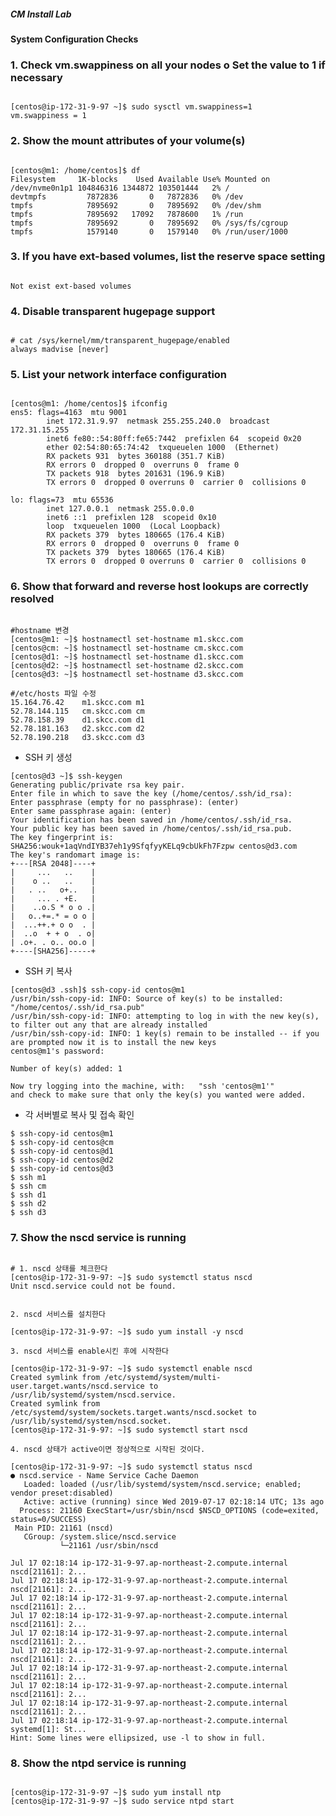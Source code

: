 ##### CM Install Lab
#### System Configuration Checks

### 1. Check vm.swappiness on all your nodes o Set the value to 1 if necessary
<pre><code>
[centos@ip-172-31-9-97 ~]$ sudo sysctl vm.swappiness=1
vm.swappiness = 1
</code></pre>

### 2. Show the mount attributes of your volume(s)
<pre><code>
[centos@m1: /home/centos]$ df
Filesystem     1K-blocks    Used Available Use% Mounted on
/dev/nvme0n1p1 104846316 1344872 103501444   2% /
devtmpfs         7872836       0   7872836   0% /dev
tmpfs            7895692       0   7895692   0% /dev/shm
tmpfs            7895692   17092   7878600   1% /run
tmpfs            7895692       0   7895692   0% /sys/fs/cgroup
tmpfs            1579140       0   1579140   0% /run/user/1000
</code></pre>

### 3. If you have ext-based volumes, list the reserve space setting
<pre><code>
Not exist ext-based volumes
</code></pre>

### 4. Disable transparent hugepage support
<pre><code>
# cat /sys/kernel/mm/transparent_hugepage/enabled
always madvise [never]
</code></pre>

### 5. List your network interface configuration
<pre><code>
[centos@m1: /home/centos]$ ifconfig
ens5: flags=4163<UP,BROADCAST,RUNNING,MULTICAST>  mtu 9001
        inet 172.31.9.97  netmask 255.255.240.0  broadcast 172.31.15.255
        inet6 fe80::54:80ff:fe65:7442  prefixlen 64  scopeid 0x20<link>
        ether 02:54:80:65:74:42  txqueuelen 1000  (Ethernet)
        RX packets 931  bytes 360188 (351.7 KiB)
        RX errors 0  dropped 0  overruns 0  frame 0
        TX packets 918  bytes 201631 (196.9 KiB)
        TX errors 0  dropped 0 overruns 0  carrier 0  collisions 0

lo: flags=73<UP,LOOPBACK,RUNNING>  mtu 65536
        inet 127.0.0.1  netmask 255.0.0.0
        inet6 ::1  prefixlen 128  scopeid 0x10<host>
        loop  txqueuelen 1000  (Local Loopback)
        RX packets 379  bytes 180665 (176.4 KiB)
        RX errors 0  dropped 0  overruns 0  frame 0
        TX packets 379  bytes 180665 (176.4 KiB)
        TX errors 0  dropped 0 overruns 0  carrier 0  collisions 0
</code></pre>

### 6. Show that forward and reverse host lookups are correctly resolved
<pre><code>
#hostname 변경
[centos@m1: ~]$ hostnamectl set-hostname m1.skcc.com
[centos@cm: ~]$ hostnamectl set-hostname cm.skcc.com
[centos@d1: ~]$ hostnamectl set-hostname d1.skcc.com
[centos@d2: ~]$ hostnamectl set-hostname d2.skcc.com
[centos@d3: ~]$ hostnamectl set-hostname d3.skcc.com

#/etc/hosts 파일 수정
15.164.76.42	m1.skcc.com m1
52.78.144.115	cm.skcc.com cm
52.78.158.39	d1.skcc.com d1
52.78.181.163	d2.skcc.com d2
52.78.190.218	d3.skcc.com d3
</code></pre>

- SSH 키 생성
```
[centos@d3 ~]$ ssh-keygen
Generating public/private rsa key pair.
Enter file in which to save the key (/home/centos/.ssh/id_rsa):
Enter passphrase (empty for no passphrase): (enter)
Enter same passphrase again: (enter)
Your identification has been saved in /home/centos/.ssh/id_rsa.
Your public key has been saved in /home/centos/.ssh/id_rsa.pub.
The key fingerprint is:
SHA256:wouk+1aqVndIYB37eh1y9SfqfyyKELq9cbUkFh7Fzpw centos@d3.com
The key's randomart image is:
+---[RSA 2048]----+
|     ...   ..    |
|    o ..   ..    |
|   . ..   o+..   |
|     ... . +E.   |
|    ..o.S * o o .|
|   o..+=.* = o o |
|  ...++.+ o o  . |
|  ..o  + + o  . o|
| .o+. . o.. oo.o |
+----[SHA256]-----+
```

- SSH 키 복사
```
[centos@d3 .ssh]$ ssh-copy-id centos@m1
/usr/bin/ssh-copy-id: INFO: Source of key(s) to be installed: "/home/centos/.ssh/id_rsa.pub"
/usr/bin/ssh-copy-id: INFO: attempting to log in with the new key(s), to filter out any that are already installed
/usr/bin/ssh-copy-id: INFO: 1 key(s) remain to be installed -- if you are prompted now it is to install the new keys
centos@m1's password:

Number of key(s) added: 1

Now try logging into the machine, with:   "ssh 'centos@m1'"
and check to make sure that only the key(s) you wanted were added.
```

- 각 서버별로 복사 및 접속 확인
```
$ ssh-copy-id centos@m1
$ ssh-copy-id centos@cm
$ ssh-copy-id centos@d1
$ ssh-copy-id centos@d2
$ ssh-copy-id centos@d3
$ ssh m1
$ ssh cm
$ ssh d1
$ ssh d2
$ ssh d3
```

### 7. Show the nscd service is running
<pre><code>
# 1. nscd 상태를 체크한다
[centos@ip-172-31-9-97: ~]$ sudo systemctl status nscd
Unit nscd.service could not be found.


2. nscd 서비스를 설치한다

[centos@ip-172-31-9-97: ~]$ sudo yum install -y nscd

3. nscd 서비스를 enable시킨 후에 시작한다

[centos@ip-172-31-9-97: ~]$ sudo systemctl enable nscd
Created symlink from /etc/systemd/system/multi-user.target.wants/nscd.service to /usr/lib/systemd/system/nscd.service.
Created symlink from /etc/systemd/system/sockets.target.wants/nscd.socket to /usr/lib/systemd/system/nscd.socket.
[centos@ip-172-31-9-97: ~]$ sudo systemctl start nscd

4. nscd 상태가 active이면 정상적으로 시작된 것이다.

[centos@ip-172-31-9-97: ~]$ sudo systemctl status nscd
● nscd.service - Name Service Cache Daemon
   Loaded: loaded (/usr/lib/systemd/system/nscd.service; enabled; vendor preset:disabled)
   Active: active (running) since Wed 2019-07-17 02:18:14 UTC; 13s ago
  Process: 21160 ExecStart=/usr/sbin/nscd $NSCD_OPTIONS (code=exited, status=0/SUCCESS)
 Main PID: 21161 (nscd)
   CGroup: /system.slice/nscd.service
           └─21161 /usr/sbin/nscd

Jul 17 02:18:14 ip-172-31-9-97.ap-northeast-2.compute.internal nscd[21161]: 2...
Jul 17 02:18:14 ip-172-31-9-97.ap-northeast-2.compute.internal nscd[21161]: 2...
Jul 17 02:18:14 ip-172-31-9-97.ap-northeast-2.compute.internal nscd[21161]: 2...
Jul 17 02:18:14 ip-172-31-9-97.ap-northeast-2.compute.internal nscd[21161]: 2...
Jul 17 02:18:14 ip-172-31-9-97.ap-northeast-2.compute.internal nscd[21161]: 2...
Jul 17 02:18:14 ip-172-31-9-97.ap-northeast-2.compute.internal nscd[21161]: 2...
Jul 17 02:18:14 ip-172-31-9-97.ap-northeast-2.compute.internal nscd[21161]: 2...
Jul 17 02:18:14 ip-172-31-9-97.ap-northeast-2.compute.internal nscd[21161]: 2...
Jul 17 02:18:14 ip-172-31-9-97.ap-northeast-2.compute.internal nscd[21161]: 2...
Jul 17 02:18:14 ip-172-31-9-97.ap-northeast-2.compute.internal systemd[1]: St...
Hint: Some lines were ellipsized, use -l to show in full.
</pre></code>

### 8. Show the ntpd service is running
<pre><code>
[centos@ip-172-31-9-97 ~]$ sudo yum install ntp
[centos@ip-172-31-9-97 ~]$ sudo service ntpd start
</code></pre>
